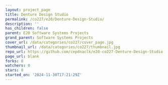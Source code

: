 ```yaml
---
layout: project_page
title: Denture Design Studio
permalink: /co227/e20/Denture-Design-Studio/
description: ''
has_children: false
parent: E20 Software Systems Projects
grand_parent: Software Systems Projects
cover_url: /data/categories/co227/cover_page.jpg
thumbnail_url: /data/categories/co227/thumbnail.jpg
repo_url: https://github.com/cepdnaclk/e20-co227-Denture-Design-Studio
page_url: blank
forks: 0
watchers: 0
stars: 0
started_on: '2024-11-30T17:21:29Z'
---
```


